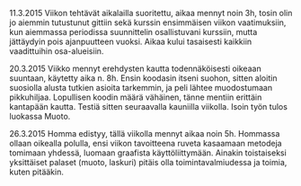 11.3.2015
Viikon tehtävät aikalailla suoritettu, aikaa mennyt noin 3h, tosin olin jo aiemmin tutustunut gittiin sekä kurssin ensimmäisen viikon vaatimuksiin, kun aiemmassa periodissa suunnittelin osallistuvani kurssiin, mutta jättäydyin pois ajanpuutteen vuoksi. Aikaa kului tasaisesti kaikkiin vaadittuihin osa-alueisiin.

20.3.2015
Viikko mennyt erehdysten kautta todennäköisesti oikeaan suuntaan, käytetty aika n. 8h. Ensin koodasin itseni suohon, sitten aloitin suosiolla alusta tutkien asioita tarkemmin, ja peli lähtee muodostumaan pikkuhiljaa. Lopullisen koodin määrä vähäinen, tänne mentiin erittäin kantapään kautta. Testiä sitten seuraavalla kauniilla viikolla. Isoin työn tulos luokassa Muoto.

26.3.2015
Homma edistyy, tällä viikolla mennyt aikaa noin 5h. Hommassa ollaan oikealla polulla, ensi viikon tavoitteena ruveta kasaamaan metodeja tomimaan yhdessä, luomaan graafista käyttöliittymään. Ainakin toistaiseksi yksittäiset palaset (muoto, laskuri) pitäis olla toimintavalmiudessa ja toimia, kuten pitääkin.
